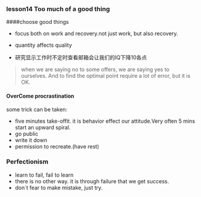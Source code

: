 ### lesson14 Too much of a good thing

####choose good things

* focus both on work and recovery.not just work, but also recovery.
 
* quantity affects quality
 
* 研究显示工作时不定时查看邮箱会让我们的IQ下降10各点

> when we are saying no to some offers, we are saying yes to ourselves.
And to find the optimal point require a lot of error, but it is OK.

#### OverCome procrastination
some trick can be taken:

* five minutes take-offit. 
it is behavior effect our attitude.Very often 5 mins start an upward spiral.
* go public 
* write it down
* permission to recreate.(have rest)

### Perfectionism
 * learn to fail, fail to learn
 * there is no other way. it is through failure that we get success.
 * don`t fear to make mistake, just try.
 
 

 